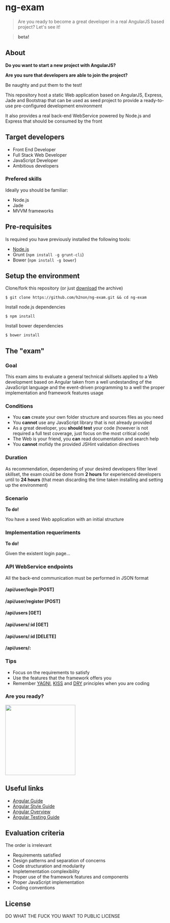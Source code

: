 # ng-exam

> Are you ready to become a great developer in a real AngularJS based project? Let's see it!

> **beta!**

## About

**Do you want to start a new project with AngularJS?**

**Are you sure that developers are able to join the project?**

Be naughty and put them to the test!

This repository host a static Web application based on AngularJS, Express, Jade and Bootstrap
that can be used as seed project to provide a ready-to-use pre-configured development environment

It also provides a real back-end WebService powered by Node.js and Express that should be consumed 
by the front

## Target developers

- Front End Developer 
- Full Stack Web Developer
- JavaScript Developer
- Ambitious developers

### Prefered skills

Ideally you should be familiar:

- Node.js
- Jade
- MVVM frameworks

## Pre-requisites

Is required you have previously installed the following tools:

- [Node.js](http://nodejs.org)
- Grunt (`npm install -g grunt-cli`)
- Bower (`npm install -g bower`)

## Setup the environment

Clone/fork this repository (or just [download](https://github.com/h2non/ng-exam/archive/master.zip) the archive)
```
$ git clone https://github.com/h2non/ng-exam.git && cd ng-exam
```
Install node.js dependencies
```
$ npm install
```
Install bower dependencies
```
$ bower install
```

## The "exam"

### Goal

This exam aims to evaluate a general technical skillsets applied to a Web development
based on Angular taken from a well undestanding of the JavaScript language and the event-driven programming 
to a well the proper implementation and framework features usage

### Conditions

- You **can** create your own folder structure and sources files as you need
- You **cannot** use any JavaScript library that is not already provided
- As a great developer, you **should test** your code (however is not required a full test coverage, just focus on the most critical code)
- The Web is your friend, you **can** read documentation and search help
- You **cannot** mofidy the provided JSHint validation directives

### Duration

As recommendation, dependening of your desired developers filter level skillset, 
the exam could be done from **2 hours** for experienced developers until to **24 hours**
(that mean discarding the time taken installing and setting up the environment)

### Scenario

**To do!**

You have a seed Web application with an initial structure 

### Implementation requeriments

**To do!**

Given the existent login page...

### API WebService endpoints

All the back-end communication must be performed in JSON format

#### /api/user/login [POST]

#### /api/user/register [POST]

#### /api/users [GET]

#### /api/users/:id [GET]

#### /api/users/:id [DELETE]

#### /api/users/:

### Tips

- Focus on the requirements to satisfy
- Use the features that the framework offers you
- Remember [YAGNI][yagni], [KISS][kiss] and [DRY][dry] principles when you are coding

### Are you ready?

<img src="http://oi58.tinypic.com/2m3r9ly.jpg" width="220" />

## Useful links

- [Angular Guide](http://docs.angularjs.org/guide/concepts)
- [Angular Style Guide](https://github.com/mgechev/angularjs-style-guide)
- [Angular Overview](http://glennstovall.com/blog/2013/06/27/angularjs-an-overview/)
- [Angular Testing Guide](http://docs.angularjs.org/guide/dev_guide.unit-testing)

## Evaluation criteria

The order is irrelevant

- Requirements satisfied
- Design patterns and separation of concerns
- Code structuration and modularity
- Impletementation complexibility
- Proper use of the framework features and components 
- Proper JavaScript implementation 
- Coding conventions

## License

DO WHAT THE FUCK YOU WANT TO PUBLIC LICENSE

[yagni]: http://en.wikipedia.org/wiki/You_aren't_gonna_need_it
[kiss]: http://en.wikipedia.org/wiki/KISS_principle
[dry]: http://en.wikipedia.org/wiki/Don't_repeat_yourself
